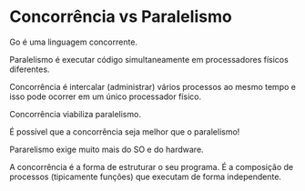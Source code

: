 # Concorrência vs Paralelismo

Go é uma linguagem concorrente.

Paralelismo é executar código simultaneamente em processadores físicos diferentes.

Concorrência é intercalar (administrar) vários processos ao mesmo tempo e isso pode
ocorrer em um único processador físico.

Concorrência viabiliza paralelismo.

É possível que a concorrência seja melhor que o paralelismo!

Pararelismo exige muito mais do SO e do hardware.

A concorrência é a forma de estruturar o seu programa. É a composição de processos
(tipicamente funções) que executam de forma independente.
